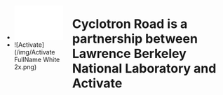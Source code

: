 <div markdown="1" class="columns partnership">

* ![Lawrence Berkeley National Laboratory](/img/Berkeley_Lab_Logo_white.png)
* ![Activate](/img/Activate FullName White 2x.png)

# Cyclotron Road is a partnership between Lawrence Berkeley National Laboratory and Activate

</div>

